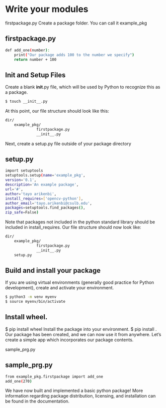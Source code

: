 # Write your modules
firstpackage.py
Create a package folder. You can call it example_pkg

## firstpackage.py

```sh
def add_one(number): 
    print("Our package adds 100 to the number we specify") 
    return number + 100 
```

## Init and Setup Files
Create a blank __init__.py file, which will be used by Python to recognize this as a package.

```sh
$ touch __init__.py
```

At this point, our file structure should look like this:

```sh
dir/
    example_pkg/
              firstpackage.py
              __init__.py
```
Next, create a setup.py file outside of your package directory

## setup.py

```sh
import setuptools
setuptools.setup(name='example_pkg',
version='0.1',
description='An example package',
url='#',
author='tayo arikenbi',
install_requires=['opencv-python'],
author_email='tayo.arikenbi@csulb.edu',
packages=setuptools.find_packages(),
zip_safe=False)
```

Note that packages not included in the python standard library should be included in install_requires. Our file structure should now look like:

```sh
dir/
    example_pkg/
              firstpackage.py
              __init__.py
    setup.py
```

## Build and install your package

If you are using virtual environments (generally good practice for Python development), create and activate your environment.
```sh
$ python3 -m venv myenv
$ source myenv/bin/activate
```
## Install wheel.
$ pip install wheel
Install the package into your environment.
$ pip install .
Our package has been created, and we can now use it from anywhere. Let’s create a simple app which incorporates our package contents.

sample_prg.py

## sample_prg.py

```sh
from example_pkg.firstpackage import add_one
add_one(270)
```


We have now built and implemented a basic python package! More information regarding package distribution, licensing, and installation can be found in the documentation.
